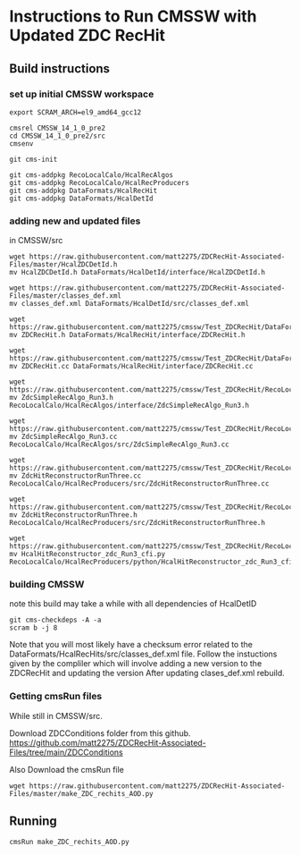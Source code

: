 # Instructions to Run CMSSW with Updated ZDC RecHit 



## Build instructions

### set up initial CMSSW workspace

```
export SCRAM_ARCH=el9_amd64_gcc12

cmsrel CMSSW_14_1_0_pre2
cd CMSSW_14_1_0_pre2/src
cmsenv

git cms-init

git cms-addpkg RecoLocalCalo/HcalRecAlgos
git cms-addpkg RecoLocalCalo/HcalRecProducers
git cms-addpkg DataFormats/HcalRecHit
git cms-addpkg DataFormats/HcalDetId
```
### adding new and updated files
in CMSSW/src

```
wget https://raw.githubusercontent.com/matt2275/ZDCRecHit-Associated-Files/master/HcalZDCDetId.h
mv HcalZDCDetId.h DataFormats/HcalDetId/interface/HcalZDCDetId.h

wget https://raw.githubusercontent.com/matt2275/ZDCRecHit-Associated-Files/master/classes_def.xml
mv classes_def.xml DataFormats/HcalDetId/src/classes_def.xml

wget https://raw.githubusercontent.com/matt2275/cmssw/Test_ZDCRecHit/DataFormats/HcalRecHit/interface/ZDCRecHit.h
mv ZDCRecHit.h DataFormats/HcalRecHit/interface/ZDCRecHit.h

wget https://raw.githubusercontent.com/matt2275/cmssw/Test_ZDCRecHit/DataFormats/HcalRecHit/src/ZDCRecHit.cc
mv ZDCRecHit.cc DataFormats/HcalRecHit/interface/ZDCRecHit.cc

wget https://raw.githubusercontent.com/matt2275/cmssw/Test_ZDCRecHit/RecoLocalCalo/HcalRecAlgos/interface/ZdcSimpleRecAlgo_Run3.h
mv ZdcSimpleRecAlgo_Run3.h RecoLocalCalo/HcalRecAlgos/interface/ZdcSimpleRecAlgo_Run3.h

wget https://raw.githubusercontent.com/matt2275/cmssw/Test_ZDCRecHit/RecoLocalCalo/HcalRecAlgos/src/ZdcSimpleRecAlgo_Run3.cc
mv ZdcSimpleRecAlgo_Run3.cc RecoLocalCalo/HcalRecAlgos/src/ZdcSimpleRecAlgo_Run3.cc

wget https://raw.githubusercontent.com/matt2275/cmssw/Test_ZDCRecHit/RecoLocalCalo/HcalRecProducers/src/ZdcHitReconstructorRunThree.cc
mv ZdcHitReconstructorRunThree.cc RecoLocalCalo/HcalRecProducers/src/ZdcHitReconstructorRunThree.cc

wget https://raw.githubusercontent.com/matt2275/cmssw/Test_ZDCRecHit/RecoLocalCalo/HcalRecProducers/src/ZdcHitReconstructorRunThree.h
mv ZdcHitReconstructorRunThree.h RecoLocalCalo/HcalRecProducers/src/ZdcHitReconstructorRunThree.h

wget https://raw.githubusercontent.com/matt2275/cmssw/Test_ZDCRecHit/RecoLocalCalo/HcalRecProducers/python/HcalHitReconstructor_zdc_Run3_cfi.py
mv HcalHitReconstructor_zdc_Run3_cfi.py RecoLocalCalo/HcalRecProducers/python/HcalHitReconstructor_zdc_Run3_cfi.py

```
### building CMSSW
 note this build may take a while with all dependencies of HcalDetID
```
git cms-checkdeps -A -a
scram b -j 8

```

Note that you will most likely have a checksum error related to  the DataFormats/HcalRecHits/src/classes_def.xml file. 
Follow the instuctions given by the compliler which will involve adding a new version to the ZDCRecHit and updating the version
After updating clases_def.xml rebuild. 


### Getting cmsRun files
While still in CMSSW/src.

Download ZDCConditions folder from this github. 
https://github.com/matt2275/ZDCRecHit-Associated-Files/tree/main/ZDCConditions

Also Download the cmsRun file
```
wget https://raw.githubusercontent.com/matt2275/ZDCRecHit-Associated-Files/master/make_ZDC_rechits_AOD.py
```
## Running 

```
cmsRun make_ZDC_rechits_AOD.py
```


